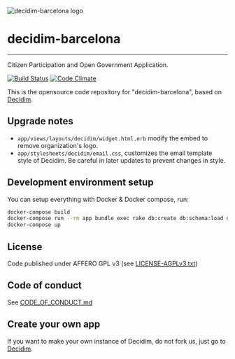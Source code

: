 ![decidim-barcelona logo](https://raw.githubusercontent.com/AjuntamentdeBarcelona/decidim.barcelona/master/app/assets/images/decidim-logo.png)

# decidim-barcelona

---

Citizen Participation and Open Government Application.

[![Build Status](https://github.com/AjuntamentdeBarcelona/decidim-barcelona/actions/workflows/decidim_ci.yml/badge.svg)](https://github.com/AjuntamentdeBarcelona/decidim-barcelona/actions/workflows/decidim_ci.yml)
[![Code Climate](https://codeclimate.com/github/AjuntamentdeBarcelona/decidim-barcelona/badges/gpa.svg)](https://codeclimate.com/github/AjuntamentdeBarcelona/decidim-barcelona)

This is the opensource code repository for "decidim-barcelona", based on [Decidim](https://github.com/AjuntamentdeBarcelona/decidim).

## Upgrade notes

- `app/views/layouts/decidim/widget.html.erb` modify the embed to remove organization's logo.
- `app/stylesheets/decidim/email.css`, customizes the email template style of Decidim. Be careful in later updates to prevent changes in style.

## Development environment setup

You can setup everything with Docker & Docker compose, run:

```bash
docker-compose build
docker-compose run --rm app bundle exec rake db:create db:schema:load db:seed
docker-compose up
```

## License

Code published under AFFERO GPL v3 (see [LICENSE-AGPLv3.txt](LICENSE-AGPLv3.txt))

## Code of conduct

See [CODE_OF_CONDUCT.md](CODE_OF_CONDUCT.md)

## Create your own app

If you want to make your own instance of Decidim, do not fork us, just go to [Decidim](https://github.com/AjuntamentdeBarcelona/decidim).
